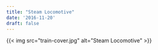 ```yaml
---
title: "Steam Locomotive"
date: '2016-11-20'
draft: false
---
```


{{< img src="train-cover.jpg" alt="Steam Locomotive" >}}